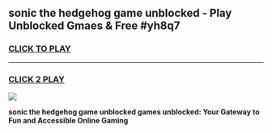 
## sonic the hedgehog game unblocked - Play Unblocked Gmaes & Free #yh8q7
<h3>
<a href="https://news.freeplayer.one?title=sonic_the_hedgehog_game_unblocked&ref=03M">CLICK TO PLAY</a></h3>
<hr>

<h3>
<a href="https://news.freeplayer.one?title=sonic_the_hedgehog_game_unblocked&ref=03M">CLICK 2 PLAY</a>
  
</h3>

<a href="https://news.freeplayer.one?title=sonic_the_hedgehog_game_unblocked&ref=03M"><img src="https://clearcache.store/games.png"></a>


**sonic the hedgehog game unblocked games unblocked: Your Gateway to Fun and Accessible Online Gaming**
